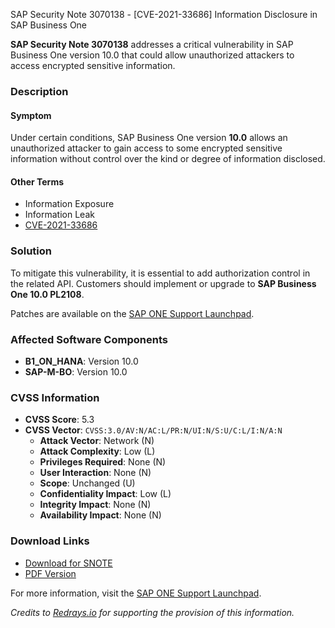 SAP Security Note 3070138 - [CVE-2021-33686] Information Disclosure in SAP Business One

**SAP Security Note 3070138** addresses a critical vulnerability in SAP Business One version 10.0 that could allow unauthorized attackers to access encrypted sensitive information.

### Description

#### Symptom
Under certain conditions, SAP Business One version **10.0** allows an unauthorized attacker to gain access to some encrypted sensitive information without control over the kind or degree of information disclosed.

#### Other Terms
- Information Exposure
- Information Leak
- [CVE-2021-33686](https://cve.mitre.org/cgi-bin/cvename.cgi?name=CVE-2021-33686)

### Solution
To mitigate this vulnerability, it is essential to add authorization control in the related API. Customers should implement or upgrade to **SAP Business One 10.0 PL2108**.

Patches are available on the [SAP ONE Support Launchpad](https://launchpad.support.sap.com/#/softwarecenter).

### Affected Software Components
- **B1_ON_HANA**: Version 10.0
- **SAP-M-BO**: Version 10.0

### CVSS Information
- **CVSS Score**: 5.3
- **CVSS Vector**: `CVSS:3.0/AV:N/AC:L/PR:N/UI:N/S:U/C:L/I:N/A:N`
  - **Attack Vector**: Network (N)
  - **Attack Complexity**: Low (L)
  - **Privileges Required**: None (N)
  - **User Interaction**: None (N)
  - **Scope**: Unchanged (U)
  - **Confidentiality Impact**: Low (L)
  - **Integrity Impact**: None (N)
  - **Availability Impact**: None (N)

### Download Links
- [Download for SNOTE](https://notesdownloads.sap.com/note/0040000001318472021)
- [PDF Version](https://userapps.support.sap.com/sap/support/sfm/notes/print/0003070138?language=en-US&token=98439B25E8584BD10FC55E5AE033B087)

For more information, visit the [SAP ONE Support Launchpad](https://launchpad.support.sap.com/#/softwarecenter).

*Credits to [Redrays.io](https://redrays.io) for supporting the provision of this information.*